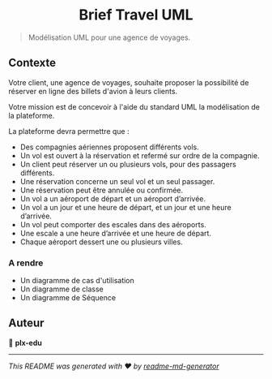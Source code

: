<h1 align="center">Brief Travel UML</h1>
<p>
</p>

> Modélisation UML pour une agence de voyages.

## Contexte

Votre client, une agence de voyages, souhaite proposer la possibilité de réserver en ligne des billets d'avion à leurs clients.

Votre mission est de concevoir à l'aide du standard UML la modélisation de la plateforme.

La plateforme devra permettre que :

-  Des compagnies aériennes proposent différents vols.
-  Un vol est ouvert à la réservation et refermé sur ordre de la compagnie.
-  Un client peut réserver un ou plusieurs vols, pour des passagers différents.
-  Une réservation concerne un seul vol et un seul passager.
-  Une réservation peut être annulée ou confirmée.
-  Un vol a un aéroport de départ et un aéroport d’arrivée.
-  Un vol a un jour et une heure de départ, et un jour et une heure d’arrivée.
-  Un vol peut comporter des escales dans des aéroports.
-  Une escale a une heure d’arrivée et une heure de départ.
-  Chaque aéroport dessert une ou plusieurs villes.

### A rendre

-  Un diagramme de cas d'utilisation
-  Un diagramme de classe
-  Un diagramme de Séquence

## Auteur

👤 **plx-edu**

---

_This README was generated with ❤️ by [readme-md-generator](https://github.com/kefranabg/readme-md-generator)_
